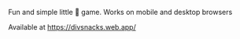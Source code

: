 Fun and simple little :snake: game. Works on mobile and desktop browsers

Available at https://divsnacks.web.app/
